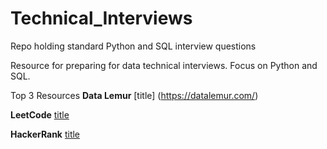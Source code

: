 # Technical_Interviews
Repo holding standard Python and SQL interview questions

Resource for preparing for data technical interviews. 
Focus on Python and SQL.

Top 3 Resources
**Data Lemur**
[title] (https://datalemur.com/)

**LeetCode**
[title](https://leetcode.com/)

**HackerRank**
[title](https://www.hackerrank.com/)